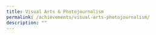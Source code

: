 ```yaml
---
title: Visual Arts & Photojournalism
permalink: /achievements/visual-arts-photojournalism/
description: ""
---
```

